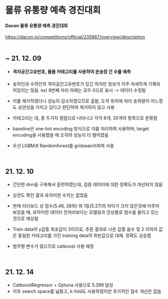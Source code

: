 # 물류 유통량 예측 경진대회
#### Dacon 물류 유통량 예측 경진대회
<https://dacon.io/competitions/official/235867/overview/description>
</br>
</br>

## ~ 21. 12. 09

* #### 격자공간고유번호, 물품 카테고리를 사용하여 운송장 건 수를 예측

* 송하인과 수하인의 격자공간고유번호가 있긴 하지만 정보가 아주 자세하게 기록되어있지는 않음. ex) 8번째 자리 아래는 모두 0으로 표시 -> 데이터 수정됨

* 이를 제거하였더니 성능이 감소하였으므로 출발, 도착 위치에 따라 송하량이 어느정도 상관성을 가지고 있다고 판단하여 제거하지 않고 사용

* 카테고리는 대, 중 두가지 컬럼으로 나타나고 각각 6개, 20개의 항목으로 분류됨

* baseline은 one-hot encoding 방식으로 이를 처리하여 사용하며, target encoding을 사용했을 때 오히려 성능이 더 떨어졌음

* 우선 LGBM과 Randomforest를 gridsearch하여 사용

</br>

## 21. 12. 10

* 간단한 dnn을 구축해서 훈련하였는데, 검증 데이터에 대한 정확도가 개선되지 않음
* 상관도 확인 결과 유의미한 수치는 없었음

* 현재 리더보드 상 점수(5.46, 28위) 와 1등(5.27)의 차이가 크지 않은것에 미루어 보았을 때, 유의미한 데이터 전처리보다는 모델링과 앙상블로 점수를 올리고 있는 것으로 예상됨

* Train data의 y값중 최솟값이 3이므로, 추론 결과로 나온 값중 음수 및 2 이하의 값은 동일한 카테고리를 가진 training data의 최빈값으로 대체. 정확도 상승함

* 범주형 변수가 많으므로 catboost 사용 예정

</br>

## 21. 12. 14

* CatboostRegressor + Optuna 사용으로 5.399 달성
* 이후 search space를 넓혔고, k-fold도 사용하였지만 추가적인 점수 개선은 없음

